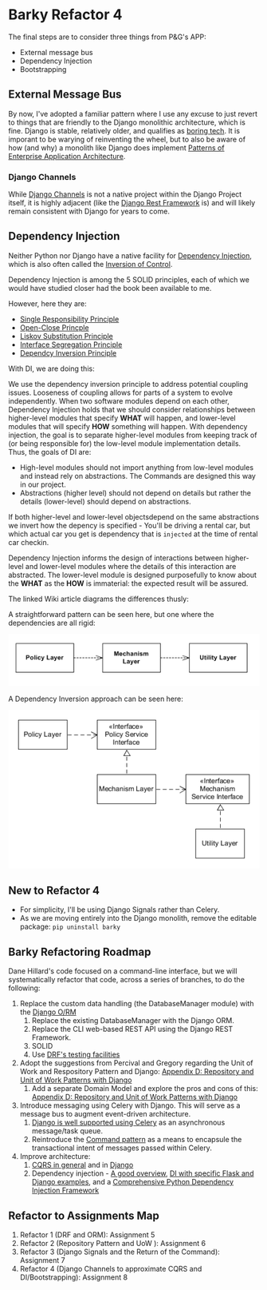 # Barky Refactor 4

The final steps are to consider three things from P&G's APP:

- External message bus
- Dependency Injection
- Bootstrapping

## External Message Bus

By now, I've adopted a familiar pattern where I use any excuse to just revert to things that are friendly to the Django monolithic architecture, which is fine.  Django is stable, relatively older, and qualifies as [boring tech](https://mcfunley.com/choose-boring-technology).  It is imporant to be warying of reinventing the wheel, but to also be aware of how (and why) a monolith like Django does implement [Patterns of Enterprise Application Architecture](https://martinfowler.com/eaaCatalog/index.html).

### Django Channels

While [Django Channels](https://channels.readthedocs.io/en/latest/) is not a native project within the Django Project itself, it is highly adjacent (like the [Django Rest Framework](https://www.django-rest-framework.org/) is) and will likely remain consistent with Django for years to come.

## Dependency Injection

Neither Python nor Django have a native facility for [Dependency Injection](https://martinfowler.com/articles/injection.html), which is also often called the [Inversion of Control](https://en.wikipedia.org/wiki/Dependency_inversion_principle).

Dependency Injection is among the 5 SOLID principles, each of which we would have studied closer had the book been available to me.

However, here they are:
- [Single Responsibility Principle](https://en.wikipedia.org/wiki/Single_responsibility_principle)
- [Open-Close Princple](https://en.wikipedia.org/wiki/Open%E2%80%93closed_principle)
- [Liskov Substitution Principle](https://en.wikipedia.org/wiki/Liskov_substitution_principle)
- [Interface Segregation Principle](https://en.wikipedia.org/wiki/Interface_segregation_principle)
- [Dependcy Inversion Principle](https://en.wikipedia.org/wiki/Dependency_inversion_principle)

With DI, we are doing this:

We use the dependency inversion principle to address potential coupling issues. Looseness of coupling allows for parts of a system to evolve independently.  When two software modules depend on each other, Dependency Injection holds that we should consider relationships between higher-level modules that specify **WHAT** will happen, and lower-level modules that will specify **HOW** something will happen.  With dependency injection,  the goal is to separate higher-level modules from keeping track of (or being responsible for) the low-level module implementation details. Thus, the goals of DI are:

- High-level modules should not import anything from low-level modules and instead rely on abstractions. The Commands are designed this way in our project.
- Abstractions (higher level) should not depend on details but rather the details (lower-level) should depend on abstractions.

If both higher-level and lower-level objectsdepend on the same abstractions we invert how the depency is specified - You'll be driving a rental car, but which actual car you get is dependency that is `injected` at the time of rental car checkin.

Dependency Injection informs the design of interactions between higher-level and lower-level modules where the details of this interaction are abstracted. The lower-level module is designed purposefully to know about the **WHAT** as the **HOW** is immaterial: the expected result will be assured.

The linked Wiki article diagrams the differences thusly:

A straightforward pattern can be seen here, but one where the dependencies are all rigid:

![Traditional Approach](../../docs/img/Traditional_Layers_Pattern.png)

A Dependency Inversion approach can be seen here:

![DIP Approach](../../docs/img/DIPLayersPattern.png)

## New to Refactor 4

- For simplicity, I'll be using Django Signals rather than Celery.
- As we are moving entirely into the Django monolith, remove the editable package: `pip uninstall barky`

## Barky Refactoring Roadmap

Dane Hillard's code focused on a command-line interface, but we will systematically refactor that code, across a series of branches, to do the following:

1. Replace the custom data handling (the DatabaseManager module) with the [Django O/RM](https://docs.djangoproject.com/en/5.0/topics/db/queries/)
   1. Replace the existing DatabaseManager with the Django ORM.
   1. Replace the CLI web-based REST API using the Django REST Framework.
   1. SOLID
   1. Use [DRF's testing facilities](https://www.django-rest-framework.org/api-guide/testing/#api-test-cases)
1. Adopt the suggestions from Percival and Gregory regarding the Unit of Work and Respository Pattern and Django: [Appendix D: Repository and Unit of Work Patterns with Django](https://www.cosmicpython.com/book/appendix_django.html)
   1. Add a separate Domain Model and explore the pros and cons of this: [Appendix D: Repository and Unit of Work Patterns with Django](https://www.cosmicpython.com/book/appendix_django.html)
1. Introduce messaging using Celery with Django. This will serve as a message bus to augment event-driven architecture.
   1. [Django is well supported using Celery](https://docs.celeryq.dev/en/stable/django/first-steps-with-django.html) as an asynchronous message/task queue.
   1. Reintroduce the [Command pattern](https://refactoring.guru/design-patterns/command) as a means to encapsule the transactional intent of messages passed within Celery.
1. Improve architecture:
   1. [CQRS in general](https://douwevandermeij.medium.com/the-repository-pattern-via-cqrs-with-python-django-elasticsearch-cb38437721d3) and in [Django](https://django-cqrs.readthedocs.io/en/latest/)
   1. Dependency injection - [A good overview](https://thinhdanggroup.github.io/python-dependency-injection/), [DI with specific Flask and Django examples](https://snyk.io/blog/dependency-injection-python/), and a [Comprehensive Python Dependency Injection Framework](https://python-dependency-injector.ets-labs.org/)

## Refactor to Assignments Map

1. Refactor 1 (DRF and ORM): Assignment 5
1. Refactor 2 (Repository Pattern and UoW ): Assignment 6
1. Refactor 3 (Django Signals and the Return of the Command): Assignment 7
1. Refactor 4 (Django Channels to approximate CQRS and DI/Bootstrapping): Assignment 8
